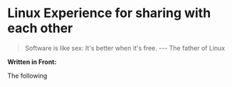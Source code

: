 # Linux Experience for sharing with each other

> Software is like sex: It's better when it's free.
                                                    --- The father of Linux

**Written in Front:**

The following 
